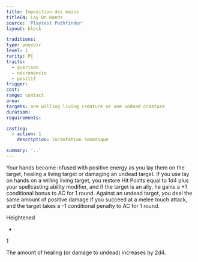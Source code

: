 ```yaml
---
title: Imposition des mains
titleEN: Lay On Hands
source: 'Playtest Pathfinder'
layout: block

traditions:
type: pouvoir
level: 1
rarity: PC
traits:
  - guérison
  - nécromancie
  - positif
trigger: 
cost: 
range: contact
area: 
targets: one willing living creature or one undead creature
duration: 
requirements: 

casting:
  - action: 1
    description: Incantation somatique

summary: '..'
---
```

Your hands become infused with positive energy as you lay them on the target, healing a living target or damaging an undead target. If you use lay on hands on a willing living target, you restore Hit Points equal to 1d4 plus your spellcasting ability modifier, and if the target is an ally, he gains a +1 conditional bonus to AC for 1 round. Against an undead target, you deal the same amount of positive damage if you succeed at a melee touch attack, and the target takes a –1 conditional penalty to AC for 1 round.

Heightened

-

1

The amount of healing (or damage to undead) increases by 2d4.